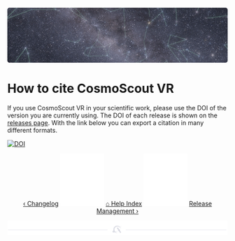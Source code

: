 <p align="center"> 
  <img src ="img/banner-stars.jpg" />
</p>

# How to cite CosmoScout VR

If you use CosmoScout VR in your scientific work, please use the DOI of the version you are currently using.
The DOI of each release is shown on the [releases page](https://github.com/cosmoscout/cosmoscout-vr/releases).
With the link below you can export a citation in many different formats.

[![DOI](https://zenodo.org/badge/DOI/10.5281/zenodo.3381953.svg)](https://doi.org/10.5281/zenodo.3381953)

<p align="center">
  <a href="changelog.md"> &lsaquo; Changelog</a>
  <img src ="img/nav-vspace.svg"/>
  <a href="README.md">&#8962; Help Index</a>
  <img src ="img/nav-vspace.svg"/>
  <a href="release-management.md">Release Management &rsaquo;</a>
</p>

<p align="center"><img src ="img/hr.svg"/></p>
